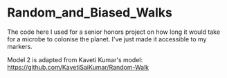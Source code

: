 # Random_and_Biased_Walks
The code here I used for a senior honors project on how long it would take for a microbe to colonise the planet. I've just made it accessible to my markers.

Model 2 is adapted from Kaveti Kumar's model: https://github.com/KavetiSaiKumar/Random-Walk
